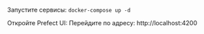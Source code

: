 Запустите сервисы:
```docker-compose up -d```

Откройте Prefect UI:
Перейдите по адресу: http://localhost:4200
